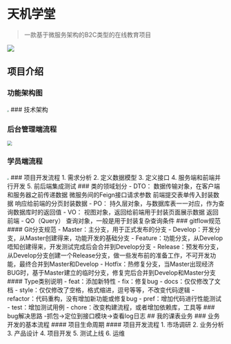 # 天机学堂

>一款基于微服务架构的B2C类型的在线教育项目

![](https://img.shields.io/badge/MySQL-5.7-brightgreen)
## 项目介绍
### 功能架构图
<img src="https://blog-1312463513.cos.ap-shanghai.myqcloud.com/blog/202306122139098.png" style="zoom: 25%;" />
### 技术架构


### 后台管理端流程
<img src="https://blog-1312463513.cos.ap-shanghai.myqcloud.com/blog/202306122001158.png" style="zoom:67%;" />

### 学员端流程
<img src="https://blog-1312463513.cos.ap-shanghai.myqcloud.com/blog/202306122023740.png" style="zoom: 25%;" />
### 项目开发流程
1. 需求分析
2. 定义数据模型
3. 定义接口
4. 服务端和前端并行开发
5. 前后端集成测试
### 类的领域划分
- DTO：
	数据传输对象，在客户端和服务器之前传递数据
	微服务间的Feign接口请求参数
	前端提交表单传入封装数据
	响应给前端的分页封装数据
- PO：
	持久层对象，与数据库表一一对应，作为查询数据库时的返回值
- VO：
	视图对象，返回给前端用于封装页面展示数据
	返回前端
- QO（Query）
	查询对象，一般是用于封装复杂查询条件
### gitflow规范
#### Git分支规范
- Master：主分支，用于正式发布的分支
- Develop：开发分支，从Master创建得来，功能开发的基础分支
- Feature：功能分支，从Develop唔知创建得来，开发测试完成后会合并到Develop分支
- Release：预发布分支，从Develop分支创建一个Release分支，做一些发布前的准备工作，不可开发功能，最终合并到Master和Develop
- Hotfix：热修复分支，当Master出现经济BUG时，基于Master建立的临时分支，修复完后合并到Develop和Master分支
#### Type类别说明
- feat：添加新特性
- fix：修复bug
- docs：仅仅修改了文档
- style：仅仅修改了空格，格式缩进，逗号等等，不改变代码逻辑
- refactor：代码重构，没有增加新功能或修复bug
- pref：增加代码进行性能测试
- test：增加测试用例
- chore：改变构建流程，或者增加依赖库，工具等
### bug解决思路
-抓包->定位到接口模块->查看log日志
## 我的课表业务
### 业务开发的基本流程
#### 项目生命周期
#### 项目开发流程
1. 市场调研
2. 业务分析
3. 产品设计
4. 项目开发
5. 测试上线
6. 运维
